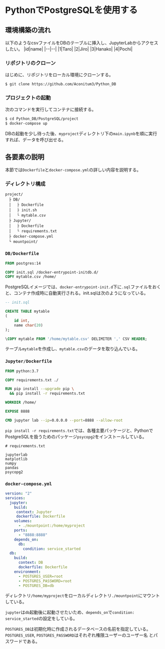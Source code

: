 # PythonでPostgreSQLを使用する

## 環境構築の流れ
以下のようなcsvファイルをDBのテーブルに挿入し、JupyterLabからアクセスしたい。
|id|name|
|--|--|
|1|Taro|
|2|Jiro|
|3|Hanako|
|4|Pochi|

### リポジトリのクローン
はじめに、リポジトリをローカル環境にクローンする。
```bash
$ git clone https://github.com/Aconitum3/Python_DB
```

### プロジェクトの起動
次のコマンドを実行してコンテナに接続する。
```bash
$ cd Python_DB/PostgreSQL/project
$ docker-compose up
```
DBの起動を少し待った後、`myproject`ディレクトリ下の`main.ipynb`を順に実行すれば、データを呼び出せる。

## 各要素の説明

本節では`Dockerfile`と`docker-compose.yml`の詳しい内容を説明する。
### ディレクトリ構成
```
project/
　├ DB/
　│ 　├ Dockerfile
　│ 　├ init.sh
　│ 　└ mytable.csv
　├ Jupyter/
　│ 　├ Dockerfile
　│ 　└ requirements.txt
　├ docker-compose.yml
　└ mountpoint/
```

### `DB/Dockerfile`

```Dockerfile
FROM postgres:14

COPY init.sql /docker-entrypoint-initdb.d/
COPY mytable.csv /home/
```
PostgreSQLイメージでは、`docker-entrypoint-init.d`下に`.sql`ファイルをおくと、コンテナ作成時に自動実行される。init.sqlは次のようになっている。

```sql
-- init.sql

CREATE TABLE mytable 
( 
    id int, 
    name char(20)
);

\COPY mytable FROM '/home/mytable.csv' DELIMITER ',' CSV HEADER;
```
テーブル`mytable`を作成し、`mytable.csv`のデータを取り込んでいる。

### `Jupyter/Dockerfile`

```Dockerfile
FROM python:3.7

COPY requirements.txt ./

RUN pip install --upgrade pip \
  && pip install -r requirements.txt

WORKDIR /home/

EXPOSE 8888

CMD jupyter lab --ip=0.0.0.0 --port=8888 --allow-root
```

`pip install -r requirements.txt`では、各種主要パッケージと、PythonでPostgreSQLを扱うためのパッケージ`psycopg2`をインストールしている。
```t
# requirements.txt

jupyterlab
matplotlib
numpy
pandas
psycopg2
```

### `docker-compose.yml`
```yaml
version: "2"
services:
  jupyter:
    build:
     context: Jupyter
     dockerfile: Dockerfile
    volumes:
      - ./mountpoint:/home/myproject
    ports:
      - "8888:8888"
    depends_on:
      db:
        condition: service_started
  db:
    build:
      context: DB
      dockerfile: Dockerfile
    environment:
      - POSTGRES_USER=root
      - POSTGRES_PASSWORD=root
      - POSTGRES_DB=db
```
ディレクトリ`/home/myproject`をローカルディレクトリ`./mountpoint`にマウントしている。

`jupyter`は`db`起動後に起動させたいため、`depends_on`で`condition: service_started`の設定をしている。

`POSTGRES_DB`は初期化時に作成されるデータベースの名前を指定している。`POSTGRES_USER`, `POSTGRES_PASSWORD`はそれぞれ権限ユーザーのユーザー名
とパスワードである。